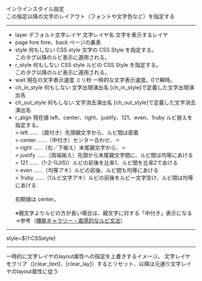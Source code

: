 インラインスタイル設定  
この指定以降の文字のレイアウト（フォントや文字色など）を指定する

***
- layer		デフォルト文字レイヤ	文字レイヤ名	文字を表示するレイヤ
- page		fore	fore、back	ページの裏表
- style		何もしない	CSS style	文字の CSS Style を指定する。<br/>このタグ以降のルビ表示に適用される。
- r_style		何もしない	CSS style	ルビの CSS Style を指定する。<br/>このタグ以降のルビ表示に適用される。
- wait		現在の文字表示速度	ミリ秒	一時的な文字表示速度。0で瞬時。
- ch_in_style		何もしない	文字出現演出名	[ch_in_style]で定義した文字出現演出名
- ch_out_style		何もしない	文字消去演出名	[ch_out_style]で定義した文字消去演出名
- r_align		現在値	left、center、right、justify、121、even、1ruby	ルビ揃えを指定する。<br/>> left ……（肩付き）先頭親文字から、ルビ間は密着<br/>> center ……（中付き）センター合わせ、〃<br/>> right ……（右／下揃え）末尾親文字から、〃<br/>> justify ……（両端揃え）先頭から末尾親文字間に、ルビ間は均等にあける<br/>> 121 ……（1-2-1(JIS)）ルビの前後を比率1、ルビ間を比率2であける<br/>> even ……（均等アキ）ルビの前後、ルビ間も均等にあける<br/>> 1ruby ……（1ルビ文字アキ）ルビの前後をルビ一文字空け、ルビ間は均等にあける<br/><br/>初期値は center。<br/><br/>※親文字よりルビの方が長い場合は、親文字に対する「中付き」表示になる<br/>→参考（[機能ギャラリー・直感的なルビ文法](https://famibee.github.io/SKYNovel_gallery/index.html?cur=built_in_ruby)）

***
style=${1:CSSstyle}

***
一時的に文字レイヤのlayout属性への指定を上書きするイメージ。 文字レイヤをクリア（[clear_text]、[clear_lay]）するとリセット、以降は元通り文字レイヤのlayout属性に従う
